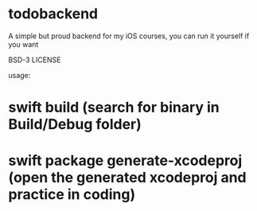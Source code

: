 # todobackend

A simple but proud backend for my iOS courses, you can run it yourself if you want

BSD-3 LICENSE

usage:

# swift build (search for binary in Build/Debug folder)

# swift package generate-xcodeproj (open the generated xcodeproj and practice in coding)

